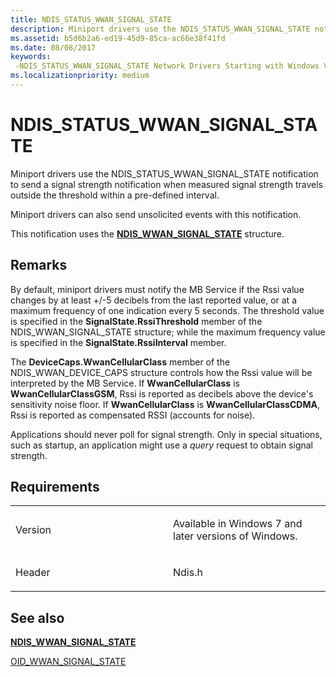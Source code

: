 ```yaml
---
title: NDIS_STATUS_WWAN_SIGNAL_STATE
description: Miniport drivers use the NDIS_STATUS_WWAN_SIGNAL_STATE notification to send a signal strength notification when measured signal strength travels outside the threshold within a pre-defined interval.
ms.assetid: b5d6b2a6-ed19-45d9-85ca-ac66e38f41fd
ms.date: 08/08/2017
keywords: 
 -NDIS_STATUS_WWAN_SIGNAL_STATE Network Drivers Starting with Windows Vista
ms.localizationpriority: medium
---
```


# NDIS\_STATUS\_WWAN\_SIGNAL\_STATE


Miniport drivers use the NDIS\_STATUS\_WWAN\_SIGNAL\_STATE notification to send a signal strength notification when measured signal strength travels outside the threshold within a pre-defined interval.

Miniport drivers can also send unsolicited events with this notification.

This notification uses the [**NDIS\_WWAN\_SIGNAL\_STATE**](https://msdn.microsoft.com/library/windows/hardware/ff567931) structure.

Remarks
-------

By default, miniport drivers must notify the MB Service if the Rssi value changes by at least +/-5 decibels from the last reported value, or at a maximum frequency of one indication every 5 seconds. The threshold value is specified in the **SignalState.RssiThreshold** member of the NDIS\_WWAN\_SIGNAL\_STATE structure; while the maximum frequency value is specified in the **SignalState.RssiInterval** member.

The **DeviceCaps.WwanCellularClass** member of the NDIS\_WWAN\_DEVICE\_CAPS structure controls how the Rssi value will be interpreted by the MB Service. If **WwanCellularClass** is **WwanCellularClassGSM**, Rssi is reported as decibels above the device's sensitivity noise floor. If **WwanCellularClass** is **WwanCellularClassCDMA**, Rssi is reported as compensated RSSI (accounts for noise).

Applications should never poll for signal strength. Only in special situations, such as startup, an application might use a *query* request to obtain signal strength.

Requirements
------------

<table>
<colgroup>
<col width="50%" />
<col width="50%" />
</colgroup>
<tbody>
<tr class="odd">
<td><p>Version</p></td>
<td><p>Available in Windows 7 and later versions of Windows.</p></td>
</tr>
<tr class="even">
<td><p>Header</p></td>
<td>Ndis.h</td>
</tr>
</tbody>
</table>

## See also


[**NDIS\_WWAN\_SIGNAL\_STATE**](https://msdn.microsoft.com/library/windows/hardware/ff567931)

[OID\_WWAN\_SIGNAL\_STATE](oid-wwan-signal-state.md)

 

 




